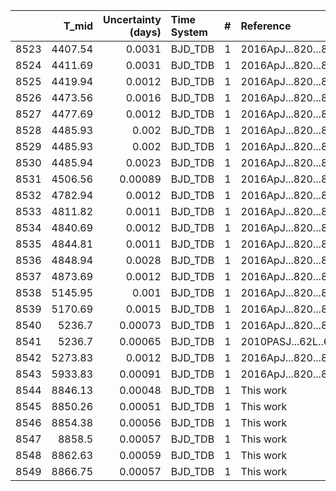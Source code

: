 |      |   T_mid |   Uncertainty (days) | Time System   |   # | Reference           |
|-----:|--------:|---------------------:|:--------------|----:|:--------------------|
| 8523 | 4407.54 |              0.0031  | BJD_TDB       |   1 | 2016ApJ...820...87V |
| 8524 | 4411.69 |              0.0031  | BJD_TDB       |   1 | 2016ApJ...820...87V |
| 8525 | 4419.94 |              0.0012  | BJD_TDB       |   1 | 2016ApJ...820...87V |
| 8526 | 4473.56 |              0.0016  | BJD_TDB       |   1 | 2016ApJ...820...87V |
| 8527 | 4477.69 |              0.0012  | BJD_TDB       |   1 | 2016ApJ...820...87V |
| 8528 | 4485.93 |              0.002   | BJD_TDB       |   1 | 2016ApJ...820...87V |
| 8529 | 4485.93 |              0.002   | BJD_TDB       |   1 | 2016ApJ...820...87V |
| 8530 | 4485.94 |              0.0023  | BJD_TDB       |   1 | 2016ApJ...820...87V |
| 8531 | 4506.56 |              0.00089 | BJD_TDB       |   1 | 2016ApJ...820...87V |
| 8532 | 4782.94 |              0.0012  | BJD_TDB       |   1 | 2016ApJ...820...87V |
| 8533 | 4811.82 |              0.0011  | BJD_TDB       |   1 | 2016ApJ...820...87V |
| 8534 | 4840.69 |              0.0012  | BJD_TDB       |   1 | 2016ApJ...820...87V |
| 8535 | 4844.81 |              0.0011  | BJD_TDB       |   1 | 2016ApJ...820...87V |
| 8536 | 4848.94 |              0.0028  | BJD_TDB       |   1 | 2016ApJ...820...87V |
| 8537 | 4873.69 |              0.0012  | BJD_TDB       |   1 | 2016ApJ...820...87V |
| 8538 | 5145.95 |              0.001   | BJD_TDB       |   1 | 2016ApJ...820...87V |
| 8539 | 5170.69 |              0.0015  | BJD_TDB       |   1 | 2016ApJ...820...87V |
| 8540 | 5236.7  |              0.00073 | BJD_TDB       |   1 | 2016ApJ...820...87V |
| 8541 | 5236.7  |              0.00065 | BJD_TDB       |   1 | 2010PASJ...62L..61N |
| 8542 | 5273.83 |              0.0012  | BJD_TDB       |   1 | 2016ApJ...820...87V |
| 8543 | 5933.83 |              0.00091 | BJD_TDB       |   1 | 2016ApJ...820...87V |
| 8544 | 8846.13 |              0.00048 | BJD_TDB       |   1 | This work           |
| 8545 | 8850.26 |              0.00051 | BJD_TDB       |   1 | This work           |
| 8546 | 8854.38 |              0.00056 | BJD_TDB       |   1 | This work           |
| 8547 | 8858.5  |              0.00057 | BJD_TDB       |   1 | This work           |
| 8548 | 8862.63 |              0.00059 | BJD_TDB       |   1 | This work           |
| 8549 | 8866.75 |              0.00057 | BJD_TDB       |   1 | This work           |